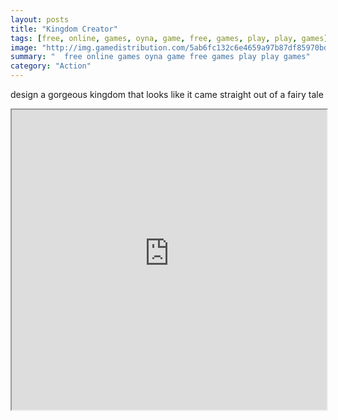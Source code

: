 ```yaml
---
layout: posts
title: "Kingdom Creator"
tags: [free, online, games, oyna, game, free, games, play, play, games]
image: "http://img.gamedistribution.com/5ab6fc132c6e4659a97b87df85970bd8.jpg"
summary: "  free online games oyna game free games play play games"
category: "Action"
---
```


design a gorgeous kingdom that looks like it came straight out of a fairy tale

<iframe width="100%" height="480px;" src="http://html5.gamedistribution.com/5ab6fc132c6e4659a97b87df85970bd8/"></iframe>